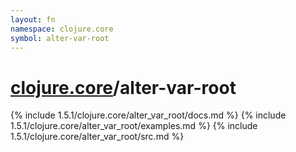 ```yaml
---
layout: fn
namespace: clojure.core
symbol: alter-var-root
---
```


# [clojure.core](../)/alter-var-root

{% include 1.5.1/clojure.core/alter_var_root/docs.md %}
{% include 1.5.1/clojure.core/alter_var_root/examples.md %}
{% include 1.5.1/clojure.core/alter_var_root/src.md %}

